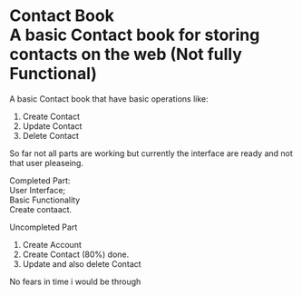 # Contact Book <br>A basic Contact book for storing contacts on the web (Not fully Functional)
A basic Contact book that have basic operations like:<br>
1. Create Contact <br>
2. Update Contact <br>
3. Delete Contact <br>

So far not all parts are working but currently the interface are ready and not that user pleaseing. <br>

Completed Part: <br>
User Interface; <br>
Basic Functionality<br>
Create contaact. <br>

Uncompleted Part <br>
1. Create Account <br>
2. Create Contact (80%) done. <br>
3. Update and also delete Contact <br>

No fears in time i would be through
